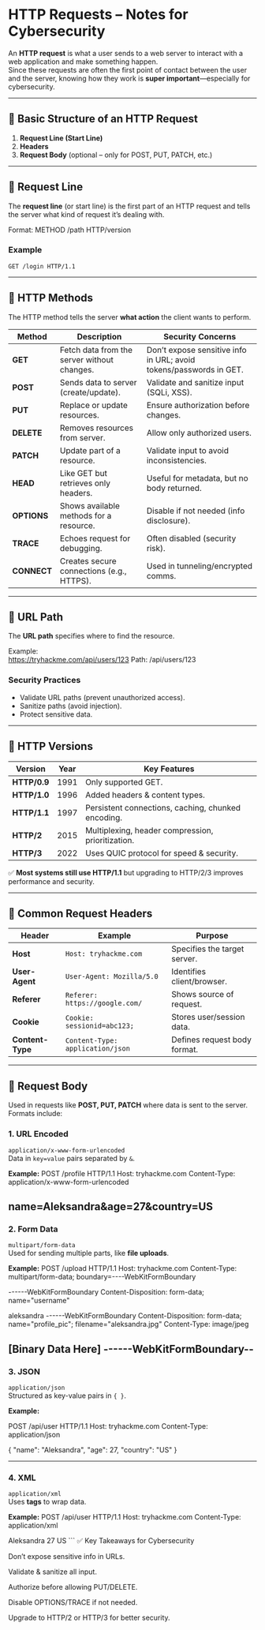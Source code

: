 # HTTP Requests – Notes for Cybersecurity

An **HTTP request** is what a user sends to a web server to interact with a web application and make something happen.  
Since these requests are often the first point of contact between the user and the server, knowing how they work is **super important**—especially for cybersecurity.

---

## 📌 Basic Structure of an HTTP Request
1. **Request Line (Start Line)**  
2. **Headers**  
3. **Request Body** (optional – only for POST, PUT, PATCH, etc.)

---

## 🔹 Request Line
The **request line** (or start line) is the first part of an HTTP request and tells the server what kind of request it’s dealing with.  

Format:
METHOD /path HTTP/version

### Example
    GET /login HTTP/1.1
---

## 🔹 HTTP Methods
The HTTP method tells the server **what action** the client wants to perform.

| Method  | Description | Security Concerns |
|---------|-------------|-------------------|
| **GET** | Fetch data from the server without changes. | Don’t expose sensitive info in URL; avoid tokens/passwords in GET. |
| **POST** | Sends data to server (create/update). | Validate and sanitize input (SQLi, XSS). |
| **PUT** | Replace or update resources. | Ensure authorization before changes. |
| **DELETE** | Removes resources from server. | Allow only authorized users. |
| **PATCH** | Update part of a resource. | Validate input to avoid inconsistencies. |
| **HEAD** | Like GET but retrieves only headers. | Useful for metadata, but no body returned. |
| **OPTIONS** | Shows available methods for a resource. | Disable if not needed (info disclosure). |
| **TRACE** | Echoes request for debugging. | Often disabled (security risk). |
| **CONNECT** | Creates secure connections (e.g., HTTPS). | Used in tunneling/encrypted comms. |

---

## 🔹 URL Path
The **URL path** specifies where to find the resource.

Example:  
https://tryhackme.com/api/users/123
Path: /api/users/123
### Security Practices
- Validate URL paths (prevent unauthorized access).  
- Sanitize paths (avoid injection).  
- Protect sensitive data.  

---

## 🔹 HTTP Versions
| Version | Year | Key Features |
|---------|------|--------------|
| **HTTP/0.9** | 1991 | Only supported GET. |
| **HTTP/1.0** | 1996 | Added headers & content types. |
| **HTTP/1.1** | 1997 | Persistent connections, caching, chunked encoding. |
| **HTTP/2** | 2015 | Multiplexing, header compression, prioritization. |
| **HTTP/3** | 2022 | Uses QUIC protocol for speed & security. |

✅ **Most systems still use HTTP/1.1** but upgrading to HTTP/2/3 improves performance and security.  

---

## 🔹 Common Request Headers
| Header | Example | Purpose |
|--------|---------|---------|
| **Host** | `Host: tryhackme.com` | Specifies the target server. |
| **User-Agent** | `User-Agent: Mozilla/5.0` | Identifies client/browser. |
| **Referer** | `Referer: https://google.com/` | Shows source of request. |
| **Cookie** | `Cookie: sessionid=abc123;` | Stores user/session data. |
| **Content-Type** | `Content-Type: application/json` | Defines request body format. |

---

## 🔹 Request Body
Used in requests like **POST, PUT, PATCH** where data is sent to the server.  
Formats include:

### 1. URL Encoded
`application/x-www-form-urlencoded`  
Data in `key=value` pairs separated by `&`.

**Example:**
POST /profile HTTP/1.1
Host: tryhackme.com
Content-Type: application/x-www-form-urlencoded

name=Aleksandra&age=27&country=US
---

### 2. Form Data
`multipart/form-data`  
Used for sending multiple parts, like **file uploads**.

**Example:**
POST /upload HTTP/1.1
Host: tryhackme.com
Content-Type: multipart/form-data; boundary=----WebKitFormBoundary

------WebKitFormBoundary
Content-Disposition: form-data; name="username"

aleksandra
------WebKitFormBoundary
Content-Disposition: form-data; name="profile_pic"; filename="aleksandra.jpg"
Content-Type: image/jpeg

[Binary Data Here]
------WebKitFormBoundary--
---

### 3. JSON
`application/json`  
Structured as key-value pairs in `{ }`.

**Example:**


POST /api/user HTTP/1.1
Host: tryhackme.com
Content-Type: application/json

{
"name": "Aleksandra",
"age": 27,
"country": "US"
}


---

### 4. XML
`application/xml`  
Uses **tags** to wrap data.

**Example:**
POST /api/user HTTP/1.1
Host: tryhackme.com
Content-Type: application/xml

<user> <name>Aleksandra</name> <age>27</age> <country>US</country> </user> ```
✅ Key Takeaways for Cybersecurity

Don’t expose sensitive info in URLs.

Validate & sanitize all input.

Authorize before allowing PUT/DELETE.

Disable OPTIONS/TRACE if not needed.

Upgrade to HTTP/2 or HTTP/3 for better security.